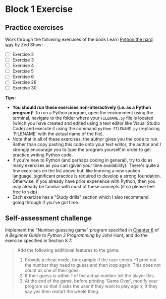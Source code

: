 ﻿# Block 1 Exercise

## Practice exercises

Work through the following exercises of the book Learn [Python the hard
way](pdf/Learn_Python_The_Hard_Way_3rd_Edition_V413HAV.pdf)
by Zed Shaw:

- [ ] Exercise 2 
- [ ] Exercise 3
- [ ] Exercise 4
- [ ] Exercise 5
- [ ] Exercise 6
- [ ] Exercise 29
- [ ] Exercise 30

**Tips:**

- **You should run these exercises non-interactively (i.e. as a Python program)!** To run a Python
  program, open the environment using the terminal, navigate to the folder where your `FILENAME.py`
  file is located (which you have created and edited using a text editor like Visual Studio Code)
  and execute it using the command `python FILENAME.py` (replacing 'FILENAME' with the actual name
  of the file).
- Note that in all of these exercises, the author gives you the code to run. Rather than copy
  pasting this code onto your text editor, the author and I strongly encourage you to type the
  program yourself in order to get practice writing Python code.
- If you're new to Python (and perhaps coding in general), try to do as many exercises as you can
  (given your time availability). There's quite a few exercises on the list above but, like learning
  a new spoken language, significant practice is required to develop a strong foundation. Otherwise,
  if you already have prior experience with Python, then you may already be familiar with most of
  these concepts (if so please feel free to skip).
- Each exercise has a "Study drills" section which I also recommend going through if you've got
  time.

## Self-assessment challenge

Implement the "Number guessing game" program specified in [Chapter 8](pdf/john_hunt_ch08.pdf) of *A Beginner Guide to
Python 3 Programming* by John Hunt, and do the exercise specified in Section 8.7:

> Add the following additional features to the game:
>
> 1. Provide a cheat mode, for example if the user enters −1 print out the number they need to guess
> and then loop again. This does not count as one of their goes.
> 2. If their guess is within 1 of the actual number tell the player this.
> 3. At the end of the game, before printing 'Game Over', modify your program so that it asks the
> user if they want to play again; if they say yes then restart the whole thing.